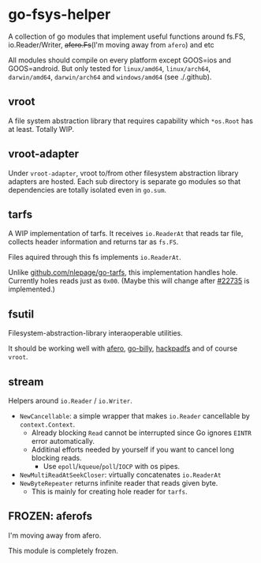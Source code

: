 # go-fsys-helper

A collection of go modules that implement useful functions around fs.FS, io.Reader/Writer, ~~afero.Fs~~(I'm moving away from `afero`) and etc

All modules should compile on every platform except GOOS=ios and GOOS=android.
But only tested for `linux/amd64`, `linux/arch64`, `darwin/amd64`, `darwin/arch64` and `windows/amd64` (see ./.github).

## vroot

A file system abstraction library that requires capability which `*os.Root` has at least.
Totally WIP.

## vroot-adapter

Under `vroot-adapter`, vroot to/from other filesystem abstraction library adapters are hosted.
Each sub directory is separate go modules so that dependencies are totally isolated even in `go.sum`.

## tarfs

A WIP implementation of tarfs.
It receives `io.ReaderAt` that reads tar file, collects header information and returns tar as `fs.FS`.

Files aquired through this fs implements `io.ReaderAt`.

Unlike [github.com/nlepage/go-tarfs](https://github.com/nlepage/go-tarfs), this implementation handles hole.
Currently holes reads just as `0x00`. (Maybe this will change after [#22735](https://github.com/golang/go/issues/22735) is implemented.)

## fsutil

Filesystem-abstraction-library interaoperable utilities.

It should be working well with [afero](https://github.com/spf13/afero/), [go-billy](https://github.com/go-git/go-billy), [hackpadfs](https://github.com/hack-pad/hackpadfs) and of course `vroot`.

## stream

Helpers around `io.Reader` / `io.Writer`.

- `NewCancellable`: a simple wrapper that makes `io.Reader` cancellable by `context.Context`.
  - Already blocking `Read` cannot be interrupted since Go ignores `EINTR` error automatically.
  - Additinal efforts needed by yourself if you want to cancel long blocking reads.
    - Use `epoll`/`kqueue`/`poll`/`IOCP` with os pipes.
- `NewMultiReadAtSeekCloser`: virtually concatenates `io.ReaderAt`
- `NewByteRepeater` returns infinite reader that reads given byte.
  - This is mainly for creating hole reader for `tarfs`.

## FROZEN: aferofs

I'm moving away from afero.

This module is completely frozen.
